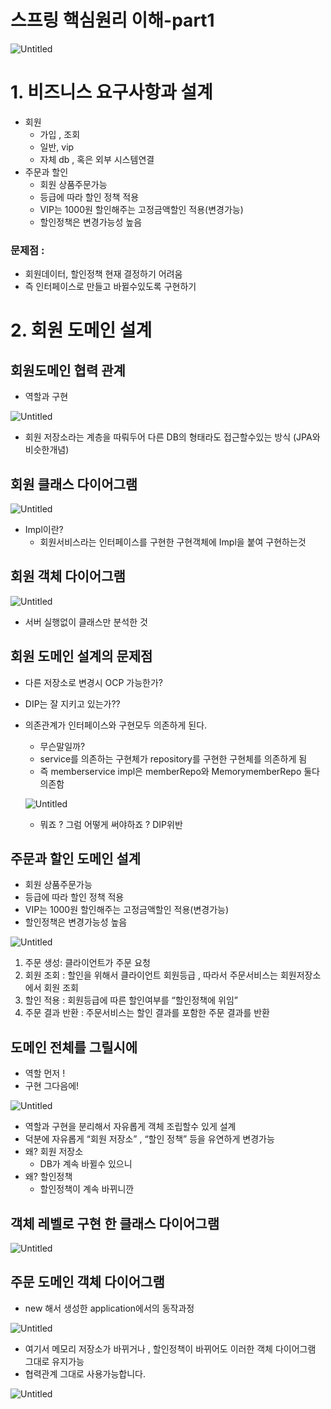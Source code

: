 # 스프링 핵심원리 이해-part1

![Untitled](%E1%84%89%E1%85%B3%E1%84%91%E1%85%B3%E1%84%85%E1%85%B5%E1%86%BC%20%E1%84%92%E1%85%A2%E1%86%A8%E1%84%89%E1%85%B5%E1%86%B7%E1%84%8B%E1%85%AF%E1%86%AB%E1%84%85%E1%85%B5%20%E1%84%8B%E1%85%B5%E1%84%92%E1%85%A2-part1%20e697cbe4b7054684a6e60366f317b9d4/Untitled.png)

# 1. 비즈니스 요구사항과 설계

- 회원
    - 가입 , 조회
    - 일반, vip
    - 자체 db , 혹은 외부 시스템연결
- 주문과 할인
    - 회원 상품주문가능
    - 등급에 따라 할인 정책 적용
    - VIP는 1000원 할인해주는 고정금액할인 적용(변경가능)
    - 할인정책은 변경가능성 높음

### 문제점 :

- 회원데이터, 할인정책 현재 결정하기 어려움
- 즉 인터페이스로 만들고 바뀔수있도록 구현하기

# 2. 회원 도메인 설계

## 회원도메인 협력 관계

- 역할과 구현

![Untitled](%E1%84%89%E1%85%B3%E1%84%91%E1%85%B3%E1%84%85%E1%85%B5%E1%86%BC%20%E1%84%92%E1%85%A2%E1%86%A8%E1%84%89%E1%85%B5%E1%86%B7%E1%84%8B%E1%85%AF%E1%86%AB%E1%84%85%E1%85%B5%20%E1%84%8B%E1%85%B5%E1%84%92%E1%85%A2-part1%20e697cbe4b7054684a6e60366f317b9d4/Untitled%201.png)

- 회원 저장소라는 계층을 따뤄두어 다른 DB의 형태라도 접근할수있는 방식 (JPA와 비슷한개념)

## 회원 클래스 다이어그램

![Untitled](%E1%84%89%E1%85%B3%E1%84%91%E1%85%B3%E1%84%85%E1%85%B5%E1%86%BC%20%E1%84%92%E1%85%A2%E1%86%A8%E1%84%89%E1%85%B5%E1%86%B7%E1%84%8B%E1%85%AF%E1%86%AB%E1%84%85%E1%85%B5%20%E1%84%8B%E1%85%B5%E1%84%92%E1%85%A2-part1%20e697cbe4b7054684a6e60366f317b9d4/Untitled%202.png)

- Impl이란?
    - 회원서비스라는 인터페이스를 구현한 구현객체에 Impl을 붙여 구현하는것

## 회원 객체 다이어그램

![Untitled](%E1%84%89%E1%85%B3%E1%84%91%E1%85%B3%E1%84%85%E1%85%B5%E1%86%BC%20%E1%84%92%E1%85%A2%E1%86%A8%E1%84%89%E1%85%B5%E1%86%B7%E1%84%8B%E1%85%AF%E1%86%AB%E1%84%85%E1%85%B5%20%E1%84%8B%E1%85%B5%E1%84%92%E1%85%A2-part1%20e697cbe4b7054684a6e60366f317b9d4/Untitled%203.png)

- 서버 실행없이 클래스만 분석한 것

## 회원 도메인 설계의 문제점

- 다른 저장소로 변경시 OCP 가능한가?
- DIP는 잘 지키고 있는가??
- 의존관계가 인터페이스와 구현모두 의존하게 된다.
    - 무슨말일까?
    - service를 의존하는 구현체가 repository를 구현한 구현체를 의존하게 됨
    - 즉 memberservice impl은 memberRepo와 MemorymemberRepo 둘다 의존함
    
    ![Untitled](%E1%84%89%E1%85%B3%E1%84%91%E1%85%B3%E1%84%85%E1%85%B5%E1%86%BC%20%E1%84%92%E1%85%A2%E1%86%A8%E1%84%89%E1%85%B5%E1%86%B7%E1%84%8B%E1%85%AF%E1%86%AB%E1%84%85%E1%85%B5%20%E1%84%8B%E1%85%B5%E1%84%92%E1%85%A2-part1%20e697cbe4b7054684a6e60366f317b9d4/Untitled%204.png)
    
    - 뭐죠 ? 그럼 어떻게 써야하죠 ? DIP위반

## 주문과 할인 도메인 설계

- 회원 상품주문가능
- 등급에 따라 할인 정책 적용
- VIP는 1000원 할인해주는 고정금액할인 적용(변경가능)
- 할인정책은 변경가능성 높음

![Untitled](%E1%84%89%E1%85%B3%E1%84%91%E1%85%B3%E1%84%85%E1%85%B5%E1%86%BC%20%E1%84%92%E1%85%A2%E1%86%A8%E1%84%89%E1%85%B5%E1%86%B7%E1%84%8B%E1%85%AF%E1%86%AB%E1%84%85%E1%85%B5%20%E1%84%8B%E1%85%B5%E1%84%92%E1%85%A2-part1%20e697cbe4b7054684a6e60366f317b9d4/Untitled%205.png)

1. 주문 생성: 클라이언트가 주문 요청
2. 회원 조회 : 할인을 위해서 클라이언트 회원등급 , 따라서 주문서비스는 회원저장소에서 회원 조회
3. 할인 적용 : 회원등급에 따른 할인여부를 “할인정책에 위임”
4. 주문 결과 반환 : 주문서비스는 할인 결과를 포함한 주문 결과를 반환

## 도메인 전체를 그릴시에

- 역할 먼저 !
- 구현 그다음에!

![Untitled](%E1%84%89%E1%85%B3%E1%84%91%E1%85%B3%E1%84%85%E1%85%B5%E1%86%BC%20%E1%84%92%E1%85%A2%E1%86%A8%E1%84%89%E1%85%B5%E1%86%B7%E1%84%8B%E1%85%AF%E1%86%AB%E1%84%85%E1%85%B5%20%E1%84%8B%E1%85%B5%E1%84%92%E1%85%A2-part1%20e697cbe4b7054684a6e60366f317b9d4/Untitled%206.png)

- 역할과 구현을 분리해서 자유롭게 객체 조립할수 있게 설계
- 덕분에 자유롭게 “회원 저장소” , “할인 정책” 등을 유연하게 변경가능
- 왜? 회원 저장소
    - DB가 계속 바뀔수 있으니
- 왜? 할인정책
    - 할인정책이 계속 바뀌니깐

## 객체 레벨로 구현 한 클래스 다이어그램

![Untitled](%E1%84%89%E1%85%B3%E1%84%91%E1%85%B3%E1%84%85%E1%85%B5%E1%86%BC%20%E1%84%92%E1%85%A2%E1%86%A8%E1%84%89%E1%85%B5%E1%86%B7%E1%84%8B%E1%85%AF%E1%86%AB%E1%84%85%E1%85%B5%20%E1%84%8B%E1%85%B5%E1%84%92%E1%85%A2-part1%20e697cbe4b7054684a6e60366f317b9d4/Untitled%207.png)

## 주문 도메인 객체 다이어그램

- new 해서 생성한 application에서의 동작과정

![Untitled](%E1%84%89%E1%85%B3%E1%84%91%E1%85%B3%E1%84%85%E1%85%B5%E1%86%BC%20%E1%84%92%E1%85%A2%E1%86%A8%E1%84%89%E1%85%B5%E1%86%B7%E1%84%8B%E1%85%AF%E1%86%AB%E1%84%85%E1%85%B5%20%E1%84%8B%E1%85%B5%E1%84%92%E1%85%A2-part1%20e697cbe4b7054684a6e60366f317b9d4/Untitled%208.png)

- 여기서 메모리 저장소가 바뀌거나 , 할인정책이 바뀌어도 이러한 객체 다이어그램 그대로 유지가능
- 협력관계 그대로 사용가능합니다.

![Untitled](%E1%84%89%E1%85%B3%E1%84%91%E1%85%B3%E1%84%85%E1%85%B5%E1%86%BC%20%E1%84%92%E1%85%A2%E1%86%A8%E1%84%89%E1%85%B5%E1%86%B7%E1%84%8B%E1%85%AF%E1%86%AB%E1%84%85%E1%85%B5%20%E1%84%8B%E1%85%B5%E1%84%92%E1%85%A2-part1%20e697cbe4b7054684a6e60366f317b9d4/Untitled%209.png)